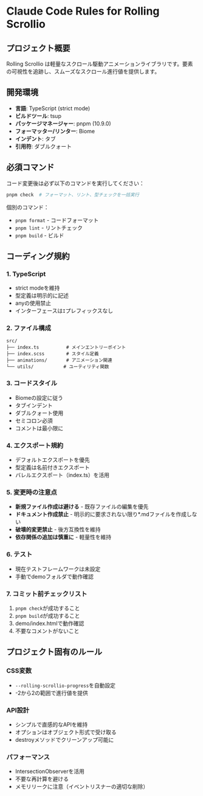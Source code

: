 # Claude Code Rules for Rolling Scrollio

## プロジェクト概要
Rolling Scrollio は軽量なスクロール駆動アニメーションライブラリです。要素の可視性を追跡し、スムーズなスクロール進行値を提供します。

## 開発環境
- **言語**: TypeScript (strict mode)
- **ビルドツール**: tsup
- **パッケージマネージャー**: pnpm (10.9.0)
- **フォーマッター/リンター**: Biome
- **インデント**: タブ
- **引用符**: ダブルクォート

## 必須コマンド
コード変更後は必ず以下のコマンドを実行してください：
```bash
pnpm check  # フォーマット、リント、型チェックを一括実行
```

個別のコマンド：
- `pnpm format` - コードフォーマット
- `pnpm lint` - リントチェック
- `pnpm build` - ビルド

## コーディング規約

### 1. TypeScript
- strict modeを維持
- 型定義は明示的に記述
- anyの使用禁止
- インターフェースは`I`プレフィックスなし

### 2. ファイル構成
```
src/
├── index.ts          # メインエントリーポイント
├── index.scss        # スタイル定義
├── animations/       # アニメーション関連
└── utils/           # ユーティリティ関数
```

### 3. コードスタイル
- Biomeの設定に従う
- タブインデント
- ダブルクォート使用
- セミコロン必須
- コメントは最小限に

### 4. エクスポート規約
- デフォルトエクスポートを優先
- 型定義は名前付きエクスポート
- バレルエクスポート（index.ts）を活用

### 5. 変更時の注意点
- **新規ファイル作成は避ける** - 既存ファイルの編集を優先
- **ドキュメント作成禁止** - 明示的に要求されない限り*.mdファイルを作成しない
- **破壊的変更禁止** - 後方互換性を維持
- **依存関係の追加は慎重に** - 軽量性を維持

### 6. テスト
- 現在テストフレームワークは未設定
- 手動でdemoフォルダで動作確認

### 7. コミット前チェックリスト
1. `pnpm check`が成功すること
2. `pnpm build`が成功すること
3. demo/index.htmlで動作確認
4. 不要なコメントがないこと

## プロジェクト固有のルール

### CSS変数
- `--rolling-scrollio-progress`を自動設定
- -2から2の範囲で進行値を提供

### API設計
- シンプルで直感的なAPIを維持
- オプションはオブジェクト形式で受け取る
- destroyメソッドでクリーンアップ可能に

### パフォーマンス
- IntersectionObserverを活用
- 不要な再計算を避ける
- メモリリークに注意（イベントリスナーの適切な削除）